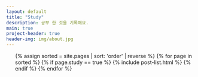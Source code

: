 ```yaml
---
layout: default
title: "Study"
description: 공부 한 것을 기록해요.
main: true
project-header: true
header-img: img/about.jpg
---
```


<ul class="catalogue">
{% assign sorted = site.pages | sort: 'order' | reverse %}
{% for page in sorted %}
{% if page.study == true %}
  {% include post-list.html %}
{% endif %}
{% endfor %}
</ul>